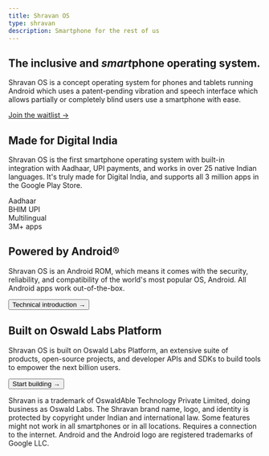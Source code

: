 ```yaml
---
title: Shravan OS
type: shravan
description: Smartphone for the rest of us
---
```


<section class="hero">
	<div class="container">
		<div class="row">
			<div class="col-md-6">
				<h1>The inclusive and <em>smart</em>phone operating system.</h1>
				<p class="intro-para">Shravan OS is a concept operating system for phones and tablets running Android which uses a patent-pending vibration and speech interface which allows partially or completely blind users use a smartphone with ease.</p>
				<div>
					<a href="#" class="btn btn-danger">Join the waitlist &rarr;</a>
				</div>
			</div>
		</div>
	</div>
</section>
<section>
	<div class="container">
		<div class="row">
			<div class="col-md-6">
				<h2>Made for Digital India</h2>
				<p class="mt-4 mb-5">Shravan OS is the first smartphone operating system with built-in integration with Aadhaar, UPI payments, and works in over 25 native Indian languages. It's truly made for Digital India, and supports all 3 million apps in the Google Play Store.</p>
				<div class="row text-center justify-content-center">
					<div class="col-md-3">
						<i class="fas fa-fingerprint fa-2x text-muted mb-3"></i>
						<div>Aadhaar</div>
					</div>
					<div class="col-md-3">
						<i class="fas fa-rupee-sign fa-2x text-muted mb-3"></i>
						<div>BHIM UPI</div>
					</div>
					<div class="col-md-3">
						<i class="fas fa-language fa-2x text-muted mb-3"></i>
						<div>Multilingual</div>
					</div>
					<div class="col-md-3">
						<i class="fab fa-google-play fa-2x text-muted mb-3"></i>
						<div>3M+ apps</div>
					</div>
				</div>
			</div>
			<div class="col-md-6">
				<div class="fixedbox" style="background-image: url('https://source.unsplash.com/SCbBrkNiqmo/720x420')"></div>
			</div>
		</div>
	</div>
</section>
<section class="bg-light-1">
	<div class="container">
		<div class="row">
			<div class="col-md pr-5">
				<h2>Powered by Android&reg;</h2>
				<p class="intro-para">Shravan OS is an Android ROM, which means it comes with the security, reliability, and compatibility of the world's most popular OS, Android. All Android apps work out-of-the-box.</p>
				<div>
					<button class="btn btn-danger">Technical introduction &rarr;</button>
				</div>
			</div>
			<div class="col-md pl-5">
				<h2>Built on Oswald Labs Platform</h2>
				<p class="intro-para">Shravan OS is built on Oswald Labs Platform, an extensive suite of products, open-source projects, and developer APIs and SDKs to build tools to empower the next billion users.</p>
				<div>
					<button class="btn btn-danger">Start building &rarr;</button>
				</div>
			</div>
		</div>
	</div>
</section>
<section>
	<div class="container">
		<div class="disclaimer small text-muted">
			<p>Shravan is a trademark of OswaldAble Technology Private Limited, doing business as Oswald Labs. The Shravan brand name, logo, and identity is protected by copyright under Indian and international law. Some features might not work in all smartphones or in all locations. Requires a connection to the internet. Android and the Android logo are registered trademarks of Google LLC.</p>
		</div>
	</div>
</section>